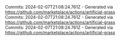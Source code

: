 Commits: 2024-02-07T21:08:24.761Z - Generated via https://github.com/marketplace/actions/artificial-grass
<br>
Commits: 2024-02-07T21:08:24.761Z - Generated via https://github.com/marketplace/actions/artificial-grass
<br>
Commits: 2024-02-07T21:08:24.761Z - Generated via https://github.com/marketplace/actions/artificial-grass
<br>
